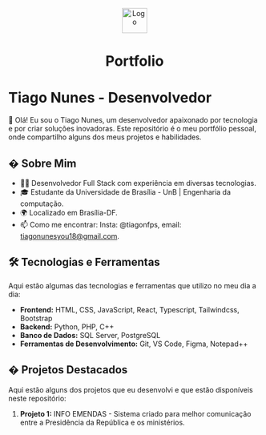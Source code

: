 <p align="center">
  <img src="/assests/favicon.ico" width="50" alt="Logo" />
</p>
<h1 align="center">Portfolio</h1>

# Tiago Nunes - Desenvolvedor

👋 Olá! Eu sou o Tiago Nunes, um desenvolvedor apaixonado por tecnologia e por criar soluções inovadoras. Este repositório é o meu portfólio pessoal, onde compartilho alguns dos meus projetos e habilidades.

## � Sobre Mim

- 🧑‍💻 Desenvolvedor Full Stack com experiência em diversas tecnologias.
- 🎓 Estudante da Universidade de Brasília - UnB | Engenharia da computação.
- 🌍 Localizado em Brasília-DF.
- 📫 Como me encontrar: Insta: @tiagonfps, email: tiagonunesyou18@gmail.com.

## 🛠 Tecnologias e Ferramentas

Aqui estão algumas das tecnologias e ferramentas que utilizo no meu dia a dia:

- **Frontend:** HTML, CSS, JavaScript, React, Typescript, Tailwindcss, Bootstrap
- **Backend:** Python, PHP, C++
- **Banco de Dados:** SQL Server, PostgreSQL
- **Ferramentas de Desenvolvimento:** Git, VS Code, Figma, Notepad++

## � Projetos Destacados

Aqui estão alguns dos projetos que eu desenvolvi e que estão disponíveis neste repositório:

1. **Projeto 1:** INFO EMENDAS - Sistema criado para melhor comunicação entre a Presidência da República e os ministérios.